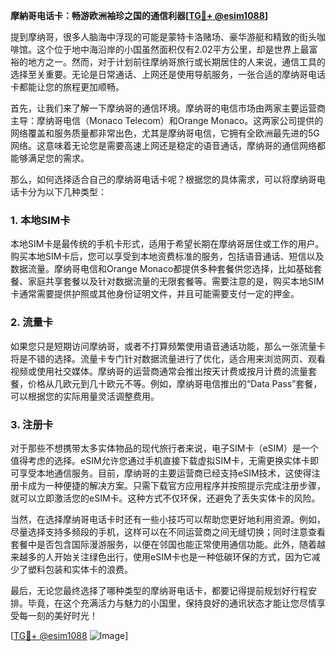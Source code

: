 **摩納哥电话卡：畅游欧洲袖珍之国的通信利器[[TG💪+ @esim1088](https://t.me/s/esim1088)]**

提到摩纳哥，很多人脑海中浮现的可能是蒙特卡洛赌场、豪华游艇和精致的街头咖啡馆。这个位于地中海沿岸的小国虽然面积仅有2.02平方公里，却是世界上最富裕的地方之一。然而，对于计划前往摩纳哥旅行或长期居住的人来说，通信工具的选择至关重要。无论是日常通话、上网还是使用导航服务，一张合适的摩纳哥电话卡都能让您的旅程更加顺畅。

首先，让我们来了解一下摩纳哥的通信环境。摩纳哥的电信市场由两家主要运营商主导：摩纳哥电信（Monaco Telecom）和Orange Monaco。这两家公司提供的网络覆盖和服务质量都非常出色，尤其是摩纳哥电信，它拥有全欧洲最先进的5G网络。这意味着无论您是需要高速上网还是稳定的语音通话，摩纳哥的通信网络都能够满足您的需求。

那么，如何选择适合自己的摩纳哥电话卡呢？根据您的具体需求，可以将摩纳哥电话卡分为以下几种类型：

### **1. 本地SIM卡**
本地SIM卡是最传统的手机卡形式，适用于希望长期在摩纳哥居住或工作的用户。购买本地SIM卡后，您可以享受到本地资费标准的服务，包括语音通话、短信以及数据流量。摩纳哥电信和Orange Monaco都提供多种套餐供您选择，比如基础套餐、家庭共享套餐以及针对数据流量的无限套餐等。需要注意的是，购买本地SIM卡通常需要提供护照或其他身份证明文件，并且可能需要支付一定的押金。

### **2. 流量卡**
如果您只是短期访问摩纳哥，或者不打算频繁使用语音通话功能，那么一张流量卡将是不错的选择。流量卡专门针对数据流量进行了优化，适合用来浏览网页、观看视频或使用社交媒体。摩纳哥的运营商通常会推出按天计费或按月计费的流量套餐，价格从几欧元到几十欧元不等。例如，摩纳哥电信推出的“Data Pass”套餐，可以根据您的实际用量灵活调整费用。

### **3. 注册卡**
对于那些不想携带太多实体物品的现代旅行者来说，电子SIM卡（eSIM）是一个值得考虑的选择。eSIM允许您通过手机直接下载虚拟SIM卡，无需更换实体卡即可享受本地通信服务。目前，摩纳哥的主要运营商已经支持eSIM技术，这使得注册卡成为一种便捷的解决方案。只需下载官方应用程序并按照提示完成注册步骤，就可以立即激活您的eSIM卡。这种方式不仅环保，还避免了丢失实体卡的风险。

当然，在选择摩纳哥电话卡时还有一些小技巧可以帮助您更好地利用资源。例如，尽量选择支持多频段的手机，这样可以在不同运营商之间无缝切换；同时注意查看套餐中是否包含国际漫游服务，以便在邻国也能正常使用通信功能。此外，随着越来越多的人开始关注绿色出行，使用eSIM卡也是一种低碳环保的方式，因为它减少了塑料包装和实体卡的浪费。

最后，无论您最终选择了哪种类型的摩纳哥电话卡，都要记得提前规划好行程安排。毕竟，在这个充满活力与魅力的小国里，保持良好的通讯状态才能让您尽情享受每一刻的美好时光！

[[TG💪+ @esim1088](https://t.me/s/esim1088) ![Image](https://i.postimg.cc/4NQfJmqS/Snipaste-2025-05-13-00-14-12.png)]